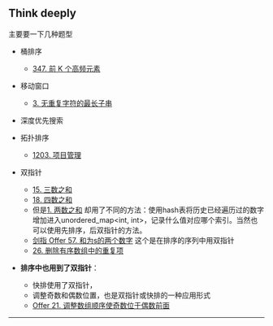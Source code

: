 ## Think deeply

主要要一下几种题型

- 桶排序
  - [347. 前 K 个高频元素](https://leetcode-cn.com/problems/top-k-frequent-elements/)
- 移动窗口
  - [3. 无重复字符的最长子串](https://leetcode-cn.com/problems/longest-substring-without-repeating-characters/)
- 深度优先搜索
- 拓扑排序

  - [1203. 项目管理](https://leetcode-cn.com/problems/sort-items-by-groups-respecting-dependencies/)
- 双指针
  - [15. 三数之和](https://leetcode-cn.com/problems/3sum/)
  - [18. 四数之和](https://leetcode-cn.com/problems/4sum/)
  - 但是[1. 两数之和](https://leetcode-cn.com/problems/two-sum/) 却用了不同的方法：使用hash表将历史已经遍历过的数字增加进入unordered_map<int, int>，记录什么值对应哪个索引。当然也可以使用先排序，后双指针的方法。
  - [剑指 Offer 57. 和为s的两个数字](https://leetcode.cn/problems/he-wei-sde-liang-ge-shu-zi-lcof/) 这个是在排序的序列中用双指针
  - [26. 删除有序数组中的重复项](https://leetcode-cn.com/problems/remove-duplicates-from-sorted-array/)
- **排序中也用到了双指针**：
  - 快排使用了双指针，
  - 调整奇数和偶数位置，也是双指针或快排的一种应用形式
  - [Offer 21. 调整数组顺序使奇数位于偶数前面](https://leetcode.cn/problems/diao-zheng-shu-zu-shun-xu-shi-qi-shu-wei-yu-ou-shu-qian-mian-lcof/)



------

